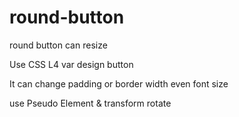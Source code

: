 # round-button
round button can resize

Use CSS L4 var design button

It can change padding or border width even font size

use Pseudo Element & transform rotate

[](https://github.com/tedshd/round-button/blob/master/button.png)